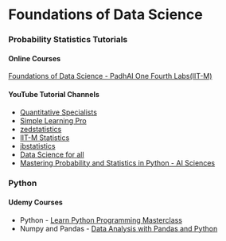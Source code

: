 # Foundations of Data Science

### Probability Statistics Tutorials 

#### Online Courses
[Foundations of Data Science - PadhAI One Fourth Labs(IIT-M)](https://padhai.onefourthlabs.in/courses/data-science)

#### YouTube Tutorial Channels

* [Quantitative Specialists](https://www.youtube.com/@QuantitativeSpecialists)
* [Simple Learning Pro](https://www.youtube.com/@Simplelearningpro/)
* [zedstatistics](https://www.youtube.com/@zedstatistics)
* [IIT-M Statistics](https://www.youtube.com/playlist?list=PLZ2ps__7DhBZoOybiNj--teGePoNZNO2C)
* [jbstatistics](https://www.youtube.com/@jbstatistics)
* [Data Science for all](https://www.youtube.com/@ritvikmath)
* [Mastering Probability and Statistics in Python - AI Sciences](https://www.youtube.com/playlist?list=PLVgEzPHodXi1wT9OK8B_W6Hs8Xc-gaG6N)

### Python
#### Udemy Courses
* Python - [Learn Python Programming Masterclass](https://www.udemy.com/course/python-the-complete-python-developer-course)
* Numpy and Pandas - [Data Analysis with Pandas and Python](https://www.udemy.com/course/data-analysis-with-pandas/)
